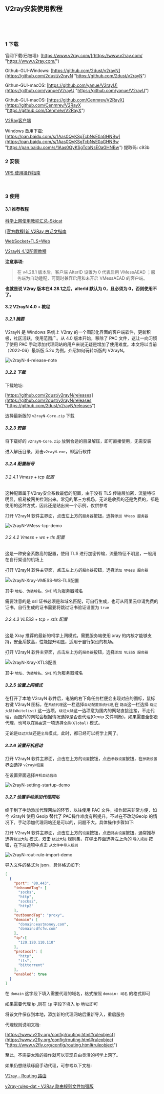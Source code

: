 ## V2ray安装使用教程  

​    

​    

### 1 下载  

官网下载(已被墙): [https://www.v2ray.com/](https://www.v2ray.com/ "https://www.v2ray.com/")  

Github-GUI-Windows: [https://github.com/2dust/v2rayN](https://github.com/2dust/v2rayN "https://github.com/2dust/v2rayN")    

Githun-GUI-macOS: [https://github.com/yanue/V2rayU](https://github.com/yanue/V2rayU "https://github.com/yanue/V2rayU")  

Github-GUI-macOS: [https://github.com/Cenmrev/V2RayX](https://github.com/Cenmrev/V2RayX "https://github.com/Cenmrev/V2RayX")   



[V2Ray客户端](https://tlanyan.me/v2ray-clients-download "https://tlanyan.me/v2ray-clients-download")  

Windows 备用下载: [https://pan.baidu.com/s/1Aas0QyKSgTcbNsE0aGHNBw](https://pan.baidu.com/s/1Aas0QyKSgTcbNsE0aGHNBw "https://pan.baidu.com/s/1Aas0QyKSgTcbNsE0aGHNBw") 提取码: c93b   

### 2 安装  

[VPS 使用操作指南](https://github.com/Flying9001/Notes/blob/master/Linux/VPS%E4%BD%BF%E7%94%A8%E6%93%8D%E4%BD%9C%E6%8C%87%E5%8D%97.md)  

​    

### 3 使用  

#### 3.1 推荐教程  

[科学上网使用教程汇总-Skicat](https://gitbook.skicat.io)  

[[官方教程]新 V2Ray 白话文指南](https://guide.v2fly.org)  

[WebSocket+TLS+Web](https://guide.v2fly.org/advanced/wss_and_web.html)  

[V2rayN 4.12配置教程](https://v2raytech.com/v2rayn-4-12-config-tutorial "https://v2raytech.com/v2rayn-4-12-config-tutorial")  

**注意事项:**  

> 在 v4.28.1 版本后，客户端 AlterID 设置为 0 代表启用 VMessAEAD ；服务端为自动适配，可同时兼容启用和未开启 VMessAEAD 的客户端。

**也就是说 V2ray 版本在4.28.1之后，alterId 默认为 0，且必须为 0，否则使用不了。**

#### 3.2 V2rayN 4.0 + 教程  

##### 3.2.1 摘要

V2rayN 是 Windows 系统上 V2ray 的一个图形化界面的客户端软件，更新积极，社区活跃，使用范围广。从 4.0 版本开始，移除了 PAC 文件，这让一向习惯了使用 PAC 手动添加代理网站的用户来说无疑是增加了使用难度。本文将以当前（2022-06）最新版 5.2x 为例，介绍如何玩转新版的 V2rayN。  

![v2rayN-4-release-note](https://cdn.jsdelivr.net/gh/Flying9001/images/pic/v2rayN-4-release-note.jpg)

##### 3.2.2 下载  

下载地址:

[https://github.com/2dust/v2rayN/releases](https://github.com/2dust/v2rayN/releases "https://github.com/2dust/v2rayN/releases")  

选择最新版的 `v2rayN-Core.zip` 下载   

##### 3.2.3 安装

将下载好的 `v2rayN-Core.zip` 放到合适的目录解压，即可直接使用，无需安装  

进入解压目录，双击`v2rayN.exe`，即运行软件 

##### 3.2.4 配置账号  

###### 3.2.4.1 Vmess + tcp 配置  

这种配置属于V2ray安全系数最低的配置，由于没有 TLS 传输层加密，流量特征明显，极易被网关检测出来。常见的第三方机场，无论是收费的还是免费的，都是使用的这种方式，因此还是贴出来一个示例，仅供参考    

打开 V2rayN 软件主界面，点击左上方的`服务器`按钮，选择`添加 VMess 服务器`  

![v2rayN-VMess-tcp-demo](https://cdn.jsdelivr.net/gh/Flying9001/images/pic/v2rayN-VMess-tcp-demo.jpg)



###### 3.2.4.2 Vmess + ws + tls 配置  

这是一种安全系数高的配置，使用 TLS 进行加密传输，流量特征不明显，一般用在自行架设的机场上  

打开 V2rayN 软件主界面，点击左上方的`服务器`按钮，选择`添加 VMess 服务器`  

![v2rayN-Xray-VMESS-WS-TLS配置](https://cdn.jsdelivr.net/gh/Flying9001/images/pic/v2rayN-Xray-VMESS-WS-TLS%E9%85%8D%E7%BD%AE.jpg)

其中 `地址`、`伪装域名`、`SNI` 均为服务器域名

需要注意的是 ssl 证书必须是和域名匹配，可自行生成，也可从阿里云申请免费的证书，自行生成的证书需要将跳过证书验证设置为 `true`  



###### 3.2.4.3 VLESS + tcp + xtls 配置  

这是 Xray 推荐的最新的柯学上网模式，需要服务端使用 xray 的内核才能够支持，安全系数高，性能提升明显，适用于自行架设的机场。  

打开 V2rayN 软件主界面，点击左上方的`服务器`按钮，选择`添加 VLESS 服务器`  

![v2rayN-Xray-XTLS配置](https://cdn.jsdelivr.net/gh/Flying9001/images/pic/v2rayN-Xray-XTLS%E9%85%8D%E7%BD%AE.jpg)

其中 `地址`、`伪装域名`、`SNI` 均为服务器域名

##### 3.2.5 设置上网模式  

在打开了本地 V2rayN 软件后，电脑的右下角任务栏便会出现对应的图标，鼠标右键 V2rayN 图标，在`系统代理`这一栏选择`自动配置系统代理`,在 `路由`这一栏选择 `绕过大陆(Whitelist)` 这一选项，`绕过大陆`这一选项意为国内的网站直接连接，不走代理，而国外的网站会根据情况选择是否走代理(Geoip 文件判断)，如果需要全部走代理，也可以在`路由`这一项选择`全局(Global)` 模式。  

无论是`绕过大陆`还是`全局`模式，此时，都已经可以柯学上网了。  

##### 3.2.6 设置开机启动  

打开 V2rayN 软件主界面，点击左上方的`设置`按钮，点击`参数设置`按钮，在`参数设置`界面选择 `v2rayN设置`  

在设置界面选择`开机自动启动`  

![v2rayN-setting-startup-demo](https://cdn.jsdelivr.net/gh/Flying9001/images/pic/v2rayN-setting-startup-demo.jpg)

 ##### 3.2.7 设置手动添加代理网站  

终于到了手动添加代理网站的环节，以往使用 PAC 文件，操作起来非常方便，如今 v2rayN 使用 Geoip 替代了 PAC操作难度有所提升。不过在不改动Geoip 的情况下，手动添加代理网站还是可以的，问题不大。具体操作步骤如下:  

打开 V2rayN 软件主界面，点击左上方的`设置`按钮，点击`路由设置`按钮，通常推荐选择`绕过大陆` 模式，双击 `绕过大陆` 规则集，在弹出界面选择左上角的 `导入规则` 按钮，在下拉选项中点击 `从文件中导入规则`  

![v2rayN-rout-rule-import-demo](https://cdn.jsdelivr.net/gh/Flying9001/images/pic/v2rayN-rout-rule-import-demo.jpg)

导入文件的格式为 json，具体格式如下:  

```json
[
  {
    "port": "80,443",
    "inboundTag": [
      "socks",
      "http",
      "socks2",
      "http2"
    ],
    "outboundTag": "proxy",
    "domain": [
      "domain:eastmoney.com",
      "domain:dfcfw.com"
    ],
    "ip":[
      "120.120.110.110"
    ],
    "protocol": [
      "http",
      "tls",
      "bittorrent"
    ],
    "enabled": true
  }
]
```

在 `domain` 这字段下填入需要代理的域名，格式按照 `domain: 域名` 的格式即可  

如果需要代理 ip ,则在 `ip` 字段下填入 ip 地址即可  

将该文件保存到本地，添加新的代理网站后重新导入，重启服务  

代理规则说明文档:  

[https://www.v2fly.org/config/routing.html#ruleobject](https://www.v2fly.org/config/routing.html#ruleobject "https://www.v2fly.org/config/routing.html#ruleobject")  

至此，不需要太难的操作就可以实现自由灵活的柯学上网了。  

如果仍想继续琢磨手动代理，可参考以下文档:  

[V2ray - Routing 路由](https://www.v2fly.org/config/routing.html "https://www.v2fly.org/config/routing.html")  

[v2ray-rules-dat - V2Ray 路由规则文件加强版](https://github.com/Loyalsoldier/v2ray-rules-dat "https://github.com/Loyalsoldier/v2ray-rules-dat")  



